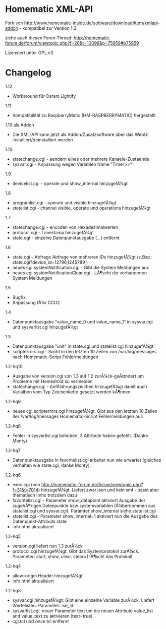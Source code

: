 Homematic XML-API
=================

Fork von http://www.homematic-inside.de/software/download/item/xmlapi-addon - kompatibel zur Version 1.2

siehe auch diesen Foren-Thread: http://homematic-forum.de/forum/viewtopic.php?f=26&t=10098&p=75959#p75959

Lizensiert unter GPL v3

Changelog
=========
1.12
* Workaround für Osram Lightify

1.11
* Kompatibilität zu RaspberryMatic (HM-RASPBERRYMATIC) hergestellt.

1.10 als Addon
* Die XML-API kann jetzt als Addon/Zusatzsoftware über das WebUI installiert/deinstalliert werden 

1.10
* statechange.cgi - aendern eines oder mehrere Kanaele-Zustaende
* sysvar.cgi - Anpassung wegen Variablen Name "Timer>>"

1.9
* devicelist.cgi - operate und show_internal hinzugefÃ¼gt

1.8
* programlist.cgi  - operate und visible hinzugefÃ¼gt
* statelist.cgi - channel visible, operate und operations hinzugefÃ¼gt

1.7
* statechange.cgi - encoden von Hexadezimalwerten
* protocol.cgi - Timestamp hinzugefÃ¼gt
* state.cgi - einzelne Datenpunktausgabe (<state>...</state>) entfernt

1.6
* state.cgi - Abfrage Abfrage von mehreren IDs hinzugefÃ¼gt (z.Bsp.: state.cgi?device_id=12796,1245789 )
* neues cgi systemNotification.cgi - Gibt die System Meldungen aus
* neues cgi systemNotificationClear.cgi -	LÃ¶scht die vorhandenen System Meldungen

1.5
* Bugfix
* Anpassung fÃ¼r CCU2

1.4
* Datenpunktausgabe "value_name_0 und value_name_1" in sysvar.cgi und sysvarlist.cgi hinzugefÃ¼gt

1.3
* Datenpunktausgabe "unit" in state.cgi und statelist.cgi hinzugefÃ¼gt
* scripterrors.cgi - Sucht in den letzten 10 Zeilen von /var/log/messages nach Homematic-Script Fehlermeldungen

1.2-hq10
* Ausgabe von version.cgi von 1.3 auf 1.2 zurÃ¼ck-geÃ¤ndert um Probleme mit Homedroid zu vermeiden
* statechange.cgi - AnfÃ¼hrungszeichen hinzugefÃ¼gt damit auch Varialben vom Typ Zeichenkette gesetzt werden kÃ¶nnen

1.2-hq9
* neues cgi scripterrors.cgi hinzugefÃ¼gt. Gibt aus den letzten 10 Zeilen der /var/log/messages Homematic-Script Fehlermeldungen aus

1.2-hq8
* Fehler in sysvarlist.cgi behoben, 3 Attribute haben gefehlt. (Danke Monty)

1.2-hq7
* Datenpunktausgabe in favoritelist.cgi arbeitet nun wie erwartet (gleiches verhalten wie state.cgi, danke Monty).

1.2-hq6
* exec.cgi (von http://homematic-forum.de/forum/viewtopic.php?f=31&t=7014) hinzugefÃ¼gt. Liefert zwar json und kein xml - passt aber thematisch imho trotzdem dazu
* favoritelist.cgi - Parameter show_datapoint aktiviert Ausgabe der zugehÃ¶rigen Datenpunkte bzw systemvariablen (Ã¼bernommen aus statelist.cgi und sysvar.cgi). Paramter show_internal siehe statelist.cgi
* statelist.cgi - Parameter show_internal=1 aktiviert nun die Ausgabe des Datenpunkt-Attributs state
* info.html aktualisiert

1.2-hq5
* version.cgi liefert nun 1.3 zurÃ¼ck
* protocol.cgi hinzugefÃ¼gt: Gibt das Systemprotokol zurÃ¼ck. Parameter: start, show, clear. clear=1 lÃ¶scht das Protokoll

1.2-hq4
* allow-origin Header hinzugefÃ¼gt
* info.html aktualisiert

1.2-hq3
* sysvar.cgi hinzugefÃ¼gt: Gibt eine einzelne Variable zurÃ¼ck. Liefert Wertelisten. Parameter: ise_id
* sysvarlist.cgi: neuer Parameter text um die neuen Attribute value_list and value_text zu aktivieren (text=true)
* cgi.tcl und once.tcl entfernt
